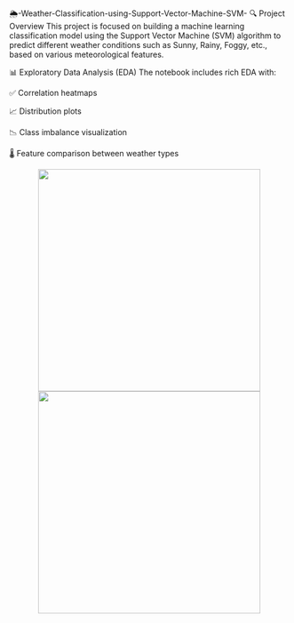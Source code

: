 🌦️-Weather-Classification-using-Support-Vector-Machine-SVM-
🔍 Project Overview
This project is focused on building a machine learning classification model using the Support Vector Machine (SVM) algorithm to predict different weather conditions such as Sunny, Rainy, Foggy, etc., based on various meteorological features.

📊 Exploratory Data Analysis (EDA)
The notebook includes rich EDA with:

✅ Correlation heatmaps

📈 Distribution plots

📉 Class imbalance visualization

🌡️ Feature comparison between weather types

<div align="center"> <img src="https://matplotlib.org/stable/_images/sphx_glr_hist_001.png" width="400"/> <img src="https://seaborn.pydata.org/_images/seaborn-heatmap-1.png" width="400"/> </div>
